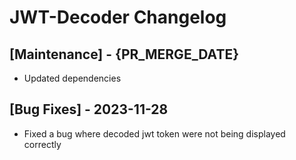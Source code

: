 # JWT-Decoder Changelog

## [Maintenance] - {PR_MERGE_DATE}

- Updated dependencies

## [Bug Fixes] - 2023-11-28

- Fixed a bug where decoded jwt token were not being displayed correctly
